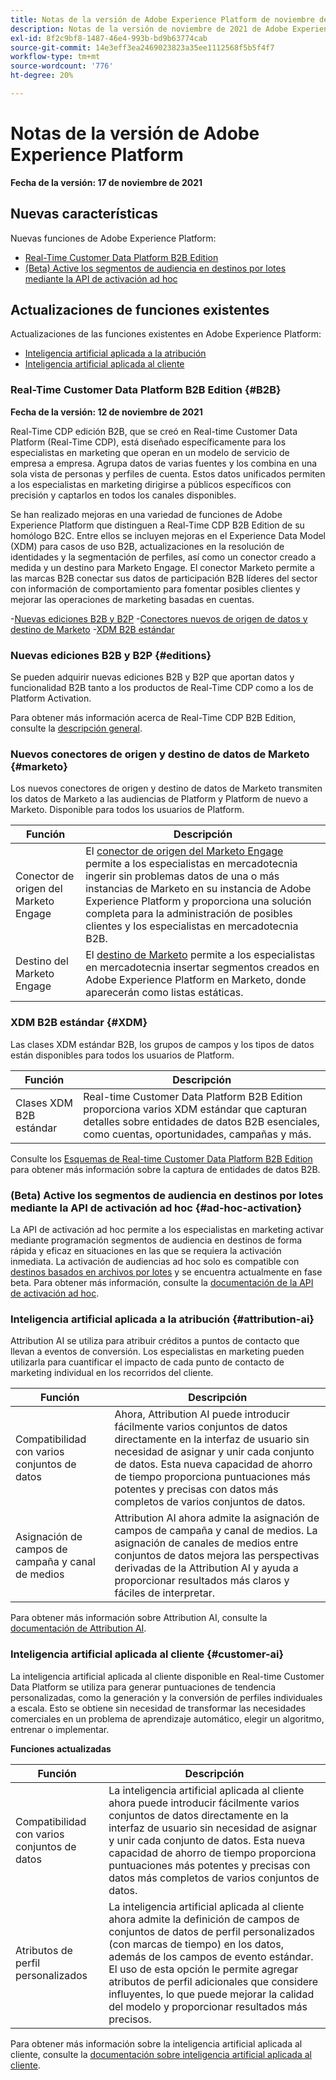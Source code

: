```yaml
---
title: Notas de la versión de Adobe Experience Platform de noviembre de 2021
description: Notas de la versión de noviembre de 2021 de Adobe Experience Platform.
exl-id: 8f2c9bf8-1487-46e4-993b-bd9b63774cab
source-git-commit: 14e3eff3ea2469023823a35ee1112568f5b5f4f7
workflow-type: tm+mt
source-wordcount: '776'
ht-degree: 20%

---
```


# Notas de la versión de Adobe Experience Platform

**Fecha de la versión: 17 de noviembre de 2021**

## Nuevas características

Nuevas funciones de Adobe Experience Platform:

- [Real-Time Customer Data Platform B2B Edition](#B2B)
- [(Beta) Active los segmentos de audiencia en destinos por lotes mediante la API de activación ad hoc](#ad-hoc-activation)

## Actualizaciones de funciones existentes

Actualizaciones de las funciones existentes en Adobe Experience Platform:

- [Inteligencia artificial aplicada a la atribución](#attribution-ai)
- [Inteligencia artificial aplicada al cliente](#customer-ai)

### Real-Time Customer Data Platform B2B Edition {#B2B}

**Fecha de la versión: 12 de noviembre de 2021**

Real-Time CDP edición B2B, que se creó en Real-time Customer Data Platform (Real-Time CDP), está diseñado específicamente para los especialistas en marketing que operan en un modelo de servicio de empresa a empresa. Agrupa datos de varias fuentes y los combina en una sola vista de personas y perfiles de cuenta. Estos datos unificados permiten a los especialistas en marketing dirigirse a públicos específicos con precisión y captarlos en todos los canales disponibles.

Se han realizado mejoras en una variedad de funciones de Adobe Experience Platform que distinguen a Real-Time CDP B2B Edition de su homólogo B2C. Entre ellos se incluyen mejoras en el Experience Data Model (XDM) para casos de uso B2B, actualizaciones en la resolución de identidades y la segmentación de perfiles, así como un conector creado a medida y un destino para Marketo Engage. El conector Marketo permite a las marcas B2B conectar sus datos de participación B2B líderes del sector con información de comportamiento para fomentar posibles clientes y mejorar las operaciones de marketing basadas en cuentas.

-[Nuevas ediciones B2B y B2P](#editions)
-[Conectores nuevos de origen de datos y destino de Marketo](#marketo)
-[XDM B2B estándar](#XDM)

### Nuevas ediciones B2B y B2P {#editions}

Se pueden adquirir nuevas ediciones B2B y B2P que aportan datos y funcionalidad B2B tanto a los productos de Real-Time CDP como a los de Platform Activation.

Para obtener más información acerca de Real-Time CDP B2B Edition, consulte la [descripción general](../../rtcdp/overview.md).

### Nuevos conectores de origen y destino de datos de Marketo {#marketo}

Los nuevos conectores de origen y destino de datos de Marketo transmiten los datos de Marketo a las audiencias de Platform y Platform de nuevo a Marketo. Disponible para todos los usuarios de Platform.

| Función | Descripción |
|----------|-------------|
| Conector de origen del Marketo Engage | El [conector de origen del Marketo Engage](../../sources/connectors/adobe-applications/marketo/marketo.md) permite a los especialistas en mercadotecnia ingerir sin problemas datos de una o más instancias de Marketo en su instancia de Adobe Experience Platform y proporciona una solución completa para la administración de posibles clientes y los especialistas en mercadotecnia B2B. |
| Destino del Marketo Engage | El [destino de Marketo](../../destinations/catalog/adobe/marketo-engage.md) permite a los especialistas en mercadotecnia insertar segmentos creados en Adobe Experience Platform en Marketo, donde aparecerán como listas estáticas. |

### XDM B2B estándar {#XDM}

Las clases XDM estándar B2B, los grupos de campos y los tipos de datos están disponibles para todos los usuarios de Platform.

| Función | Descripción |
|-----------|--------------|
| Clases XDM B2B estándar | Real-time Customer Data Platform B2B Edition proporciona varios XDM estándar que capturan detalles sobre entidades de datos B2B esenciales, como cuentas, oportunidades, campañas y más. |

Consulte los [Esquemas de Real-time Customer Data Platform B2B Edition](../../rtcdp/schemas/b2b.md) para obtener más información sobre la captura de entidades de datos B2B.

### (Beta) Active los segmentos de audiencia en destinos por lotes mediante la API de activación ad hoc {#ad-hoc-activation}

La API de activación ad hoc permite a los especialistas en marketing activar mediante programación segmentos de audiencia en destinos de forma rápida y eficaz en situaciones en las que se requiera la activación inmediata. La activación de audiencias ad hoc solo es compatible con [destinos basados en archivos por lotes](../../destinations/destination-types.md#file-based) y se encuentra actualmente en fase beta. Para obtener más información, consulte la [documentación de la API de activación ad hoc](../../destinations/api/ad-hoc-activation-api.md).

### Inteligencia artificial aplicada a la atribución {#attribution-ai}

Attribution AI se utiliza para atribuir créditos a puntos de contacto que llevan a eventos de conversión. Los especialistas en marketing pueden utilizarla para cuantificar el impacto de cada punto de contacto de marketing individual en los recorridos del cliente.

| Función | Descripción |
|-----------|---------------|
| Compatibilidad con varios conjuntos de datos | Ahora, Attribution AI puede introducir fácilmente varios conjuntos de datos directamente en la interfaz de usuario sin necesidad de asignar y unir cada conjunto de datos. Esta nueva capacidad de ahorro de tiempo proporciona puntuaciones más potentes y precisas con datos más completos de varios conjuntos de datos. |
| Asignación de campos de campaña y canal de medios | Attribution AI ahora admite la asignación de campos de campaña y canal de medios. La asignación de canales de medios entre conjuntos de datos mejora las perspectivas derivadas de la Attribution AI y ayuda a proporcionar resultados más claros y fáciles de interpretar. |

Para obtener más información sobre Attribution AI, consulte la [documentación de Attribution AI](../../intelligent-services/attribution-ai/overview.md).

### Inteligencia artificial aplicada al cliente {#customer-ai}

La inteligencia artificial aplicada al cliente disponible en Real-time Customer Data Platform se utiliza para generar puntuaciones de tendencia personalizadas, como la generación y la conversión de perfiles individuales a escala. Esto se obtiene sin necesidad de transformar las necesidades comerciales en un problema de aprendizaje automático, elegir un algoritmo, entrenar o implementar.

**Funciones actualizadas**

| Función | Descripción |
|-----------|-------------|
| Compatibilidad con varios conjuntos de datos | La inteligencia artificial aplicada al cliente ahora puede introducir fácilmente varios conjuntos de datos directamente en la interfaz de usuario sin necesidad de asignar y unir cada conjunto de datos. Esta nueva capacidad de ahorro de tiempo proporciona puntuaciones más potentes y precisas con datos más completos de varios conjuntos de datos. |
| Atributos de perfil personalizados | La inteligencia artificial aplicada al cliente ahora admite la definición de campos de conjuntos de datos de perfil personalizados (con marcas de tiempo) en los datos, además de los campos de evento estándar. El uso de esta opción le permite agregar atributos de perfil adicionales que considere influyentes, lo que puede mejorar la calidad del modelo y proporcionar resultados más precisos. |

Para obtener más información sobre la inteligencia artificial aplicada al cliente, consulte la [documentación sobre inteligencia artificial aplicada al cliente](../../intelligent-services/customer-ai/overview.md).
